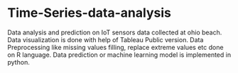# Time-Series-data-analysis
Data analysis and prediction on IoT sensors data collected at ohio beach.
Data visualization is done with help of Tableau Public version.
Data Preprocessing like missing values filling, replace extreme values etc done on R language.
Data prediction or machine learning model is implemented in python. 
